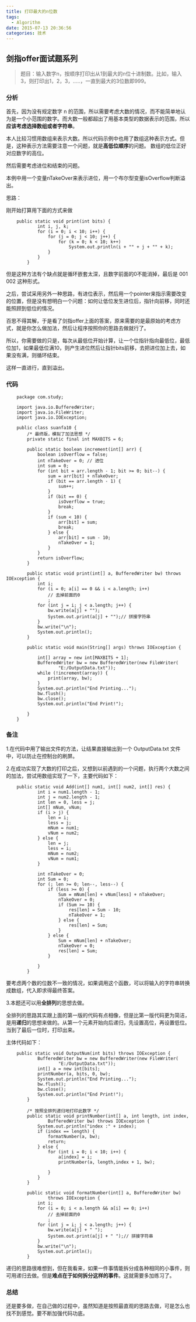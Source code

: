 ```yaml
---
title: 打印最大的n位数
tags:
  - Algorithm
date: 2015-07-13 20:36:56
categories: 技术
---
```


## 剑指offer面试题系列


> 题目：输入数字n，按顺序打印出从1到最大的n位十进制数。比如，输入3，则打印出1，2，3，.....，一直到最大的3位数即999。

### 分析

首先，因为没有规定数字 n 的范围，所以需要考虑大数的情况，而不能简单地认为是一个小范围的数字。而大数一般都超出了用基本类型的数据表示的范围，所以**应该考虑选择数组或者字符串**。

本人比较习惯用数组来表示大数。所以代码示例中也用了数组这种表示方式。但是，这种表示方法需要注意一个问题，就是**高低位顺序**的问题。
数组的低位正好对应数字的高位。

然后需要考虑进位和结束的问题。

本例中用一个变量nTakeOver来表示进位，用一个布尔型变量isOverflow判断溢出。

思路：

刚开始打算用下面的方式来做

		public static void print(int bits) {
				int i, j, k;
				for (i = 0; i < 10; i++) {
					for (j = 0; j < 10; j++) {
						for (k = 0; k < 10; k++)
							System.out.println(i + "" + j + "" + k);
					}
				}
			}

但是这种方法有个缺点就是循环嵌套太深，且数字前面的0不能消掉，最后是 001 002 这种形式。

之后，尝试采用另外一种思路，有进位表示，然后用一个pointer来指示需要改变的位置，但是没有想明白一个问题：如何让低位发生进位后，指针向前移，同时还能照顾到低位的情况。

百思不得其解，于是看了剑指offer上面的答案，原来需要的是最原始的考虑方式，就是你怎么做加法，然后让程序按照你的思路去做就行了。

所以，你需要做的只是，每次从最低位开始计算，让一个位指针指向最低位，最低位加1，如果最低位满10，则产生进位然后让指针bits前移，去把进位加上去，如果没有满，则循环结束。

这样一直进行，直到溢出。

### 代码

		package com.study;
		
		import java.io.BufferedWriter;
		import java.io.FileWriter;
		import java.io.IOException;
		
		public class suanfa10 {
			/* 最终版，模拟了加法思想 */
			private static final int MAXBITS = 6;
		
			public static boolean increment(int[] arr) {
				boolean isOverflow = false;
				int nTakeOver = 0; // 进位
				int sum = 0;
				for (int bit = arr.length - 1; bit >= 0; bit--) {
					sum = arr[bit] + nTakeOver;
					if (bit == arr.length - 1) {
						sum++;
					}
					if (bit == 0) {
						isOverflow = true;
						break;
					}
					if (sum < 10) {
						arr[bit] = sum;
						break;
					} else {
						arr[bit] = sum - 10;
						nTakeOver = 1;
					}
				}
				return isOverflow;
			}
		
			public static void print(int[] a, BufferedWriter bw) throws IOException {
				int i;
				for (i = 0; a[i] == 0 && i < a.length; i++)
					// 去掉前面的0
					;
				for (int j = i; j < a.length; j++) {
					bw.write(a[j] + "");
					System.out.print(a[j] + "");// 拼接字符串
				}
				bw.write("\n");
				System.out.println();
			}
		
			public static void main(String[] args) throws IOException {
		
				int[] array = new int[MAXBITS + 1];
				BufferedWriter bw = new BufferedWriter(new FileWriter(
						"E:/OutputData.txt"));
				while (!increment(array)) {
					print(array, bw);
				}
				System.out.println("End Printing...");
				bw.flush();
				bw.close();
				System.out.println("End Print!");
		
			}
		}


### 备注

1.在代码中用了输出文件的方法，让结果直接输出到一个 OutputData.txt 文件中，可以防止在控制台的刷屏。
 
2.在成功实现了大数的打印之后，又想到以前遇到的一个问题，执行两个大数之间的加法，尝试用数组实现了一下，主要代码如下：

		public static void Add(int[] num1, int[] num2, int[] res) {
				int i = num1.length - 1;
				int j = num2.length - 1;
				int len = 0, less = j;
				int[] mNum, vNum;
				if (i > j) {
					len = i;
					less = j;
					mNum = num1;
					vNum = num2;
				} else {
					len = j;
					less = i;
					mNum = num2;
					vNum = num1;
				}
		
				int nTakeOver = 0;
				int Sum = 0;
				for (; len >= 0; len--, less--) {
					if (less >= 0) {
						Sum = mNum[len] + vNum[less] + nTakeOver;
						nTakeOver = 0;
						if (Sum >= 10) {
							res[len] = Sum - 10;
							nTakeOver = 1;
						} else {
							res[len] = Sum;
						}
					} else {
						Sum = mNum[len] + nTakeOver;
						nTakeOver = 0;
						res[len] = Sum;
					}
		
				}
			}

要考虑两个数的位数不一致的情况，如果调用这个函数，可以将输入的字符串转换成数组，代入即求得最终答案。

3.本题还可以用**全排列**的思想去做。

全排列的思路其实跟上面的第一版的代码有点相像，但是比第一版代码更为简洁，是用**递归**的思想来做的。从第一个元素开始向后递归，先设置高位，再设置低位。当到了最后一位时，打印出来。

主体代码如下：

		public static void OutputNum(int bits) throws IOException {
				BufferedWriter bw = new BufferedWriter(new FileWriter(
						"E:/OutputData.txt"));
				int[] a = new int[bits];
				printNumber(a, bits, 0, bw);
				System.out.println("End Printing...");
				bw.flush();
				bw.close();
				System.out.println("End Print!");
			}
		
			/* 按照全排列递归地打印此数字 */
			public static void printNumber(int[] a, int length, int index,
					BufferedWriter bw) throws IOException {
				System.out.println("index :" + index);
				if (index == length) {
					formatNumber(a, bw);
					return;
				} else {
					for (int i = 0; i < 10; i++) {
						a[index] = i;
						printNumber(a, length,index + 1, bw);
		
					}
				}
			}
		
			public static void formatNumber(int[] a, BufferedWriter bw)
					throws IOException {
				int i;
				for (i = 0; i < a.length && a[i] == 0; i++)
					// 去掉前面的0
					;
				for (int j = i; j < a.length; j++) {
					bw.write(a[j] + " ");
					System.out.print(a[j] + " ");// 拼接字符串
				}
				bw.write("\n");
				System.out.println();
			}

递归的思路很难想到，但在我看来，如果一件事情能拆分成各种相同的小事件，则可用递归去做。但是**难点在于如何拆分这样的事件**。这就需要多加练习了。

### 总结

还是要多做，在自己做的过程中，虽然知道是按照最直观的思路去做，可是怎么也找不到感觉。要不断加强代码功底。